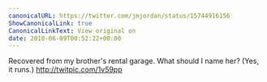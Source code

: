 ```yaml
---
canonicalURL: https://twitter.com/jmjordan/status/15744916156
ShowCanonicalLink: true
CanonicalLinkText: View original on
date: 2010-06-09T00:52:22+00:00
---
```

Recovered from my brother's rental garage. What should I name her? (Yes, it runs.) http://twitpic.com/1v59pp